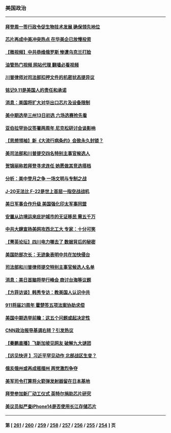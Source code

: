 ### 美国政治
---
#### [拜登周一签行政令促生物技术发展 确保领先地位](../../pages/ncid1078159/n13823369.md?09130445) 
#### [芯片再成中美冲突热点 在华美企已放慢投资](../../pages/ncid1078159/n13823433.md?09130445) 
#### [【微视频】中共恭维俄罗斯 惨遭乌克兰打脸](../../pages/ncid1078159/n13823347.md?09130445) 
#### [油管热门视频 网站代理 翻墙必看视频](http://209.222.30.114:81/youtube.html?09130445)
#### [川普律师对司法部扣押文件的机密状态提异议](../../pages/ncid1078159/n13823153.md?09130445) 
#### [铭记9.11是美国人的责任和承诺](../../pages/ncid1078159/n13822941.md?09130445) 
#### [消息：美国将扩大对华出口芯片及设备限制](../../pages/ncid1078159/n13822921.md?09130445) 
#### [美中期选举三州13日初选 六场选赛抢先看](../../pages/ncid1078159/n13822741.md?09130445) 
#### [亚伯拉罕协议签署两周年 尼克松研讨会谈影响](../../pages/ncid1078159/n13822866.md?09130445) 
#### [【思想领袖】新《大流行病条约》会致永久封锁？](../../pages/ncid1078159/n13810045.md?09130445) 
#### [美司法部和川普提交四名特别主事官候选人](../../pages/ncid1078159/n13822626.md?09130445) 
#### [贺锦丽称若拜登寻求连任 她愿做其竞选搭档](../../pages/ncid1078159/n13822648.md?09130445) 
#### [分析：美中登月之争 一场文明与专制之战](../../pages/ncid1078159/n13819724.md?09130445) 
#### [J-20无法比 F-22是世上首屈一指空战战机](../../pages/ncid1078159/n13819734.md?09130445) 
#### [美日军事合作升级 美国强化印太军事同盟](../../pages/ncid1078159/n13822055.md?09130445) 
#### [安置从边境运来庇护城市的无证移民 需五千万](../../pages/ncid1078159/n13821982.md?09130445) 
#### [中共大肆宣扬美网攻西北工大 专家：十分可笑](../../pages/ncid1078159/n13821918.md?09130445) 
#### [【菁英论坛】四川电力哪去了 数据背后的秘密](../../pages/ncid1078159/n13821958.md?09130445) 
#### [美国防部次长：无迹象表明中共在加快侵台](../../pages/ncid1078159/n13821926.md?09130445) 
#### [司法部和川普律师提交特别主事官候选人名单](../../pages/ncid1078159/n13821807.md?09130445) 
#### [消息：美日首脑将举行峰会 商讨台海等议题](../../pages/ncid1078159/n13821913.md?09130445) 
#### [【方菲访谈】韩秀专访：教美国人认识中共](../../pages/ncid1078159/n13821310.md?09130445) 
#### [911将届21周年 霍楚签五项法案协助求偿](../../pages/ncid1078159/n13821354.md?09130445) 
#### [美国中期选举前瞻：这五个问题或起决定性](../../pages/ncid1078159/n13821242.md?09130445) 
#### [CNN政治报导基调右转？引发热议](../../pages/ncid1078159/n13821055.md?09130445) 
#### [【秦鹏直播】飞新加坡见网友 破解九大谜团](../../pages/ncid1078159/n13821120.md?09130445) 
#### [【远见快评 】习近平罕见动作 北部战区生变？](../../pages/ncid1078159/n13821233.md?09130445) 
#### [俄亥俄州或再成摇摆州 两党激烈争夺](../../pages/ncid1078159/n13821136.md?09130445) 
#### [美军司令打算将火箭弹发射器留在日本基地](../../pages/ncid1078159/n13821015.md?09130445) 
#### [拜登参加新厂动工仪式 英特尔捐助芯片研究](../../pages/ncid1078159/n13821014.md?09130445) 
#### [美议员拟严查iPhone14是否使用长江存储芯片](../../pages/ncid1078159/n13821071.md?09130445) 

---
#### 第 [ [261](./261.md?09130445) / [260](./260.md?09130445) / [259](./259.md?09130445) / [258](./258.md?09130445) / [257](./257.md?09130445) / [256](./256.md?09130445) / [255](./255.md?09130445) / [254](./254.md?09130445) ] 页
